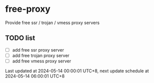 
# free-proxy
Provide free ssr / trojan / vmess proxy servers


## TODO list
- [ ] add free ssr proxy server
- [ ] add free trojan proxy server
- [ ] add free vmess proxy server

Last updated at 2024-05-14 00:00:01 UTC+8, next update schedule at 2024-05-14 06:00:01 UTC+8


